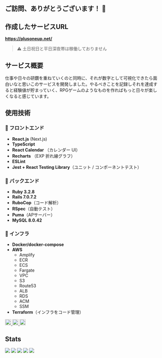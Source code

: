 ## ご訪問、ありがとうございます！ 👋

## 作成したサービスURL
**https://plusoneup.net/**

> ⚠️ 土日祝日と平日深夜帯は稼働しておりません

## サービス概要
仕事や日々の研鑽を重ねていくのと同時に、それが数字として可視化できたら面白いなと思いこのサービスを開発しました。やるべきことを記録しそれを達成すると経験値が貯まっていく、RPGゲームのようなものを作ればもっと日々が楽しくなると感じています。

## 使用技術

### 🌟 フロントエンド
- **React.js** (Next.js)
- **TypeScript**
- **React Calendar** （カレンダー UI）
- **Recharts** （EXP 折れ線グラフ）
- **ESLint**
- **Jest + React Testing Library**（ユニット / コンポーネントテスト）

### 🌟 バックエンド
- **Ruby 3.2.8**
- **Rails 7.0.7.2**
- **RuboCop**（コード解析）
- **RSpec**（自動テスト）
- **Puma**（APサーバー）
- **MySQL 8.0.42**

### 🌟 インフラ
- **Docker/docker-compose**
- **AWS**
  - Amplify
  - ECR
  - ECS
  - Fargate
  - VPC
  - S3
  - Route53
  - ALB
  - RDS
  - ACM
  - SSM
- **Terraform**（インフラをコード管理）

<p align="left">
  <a href="https://github.com/NaaaRiii">
    <img height="20" src="https://komarev.com/ghpvc/?username=NaaaRiii" />
  </a>
  <a href="http://qiita.com/NaaaRiii">
    <img height="20" src="https://qiita-badge.apiapi.app/s/NaaaRiii/posts.svg" />
  </a>
  <a href="https://zenn.dev/nari_rina">
    <img height="20" src="https://badgen.org/img/zenn/nari_rina/articles?style=plastic" />
  </a>
</p>


## Stats
![](http://github-profile-summary-cards.vercel.app/api/cards/profile-details?username=NaaaRiii&theme=gruvbox)
![](http://github-profile-summary-cards.vercel.app/api/cards/repos-per-language?username=NaaaRiii&theme=gruvbox)
![](http://github-profile-summary-cards.vercel.app/api/cards/most-commit-language?username=NaaaRiii&theme=gruvbox)
![](http://github-profile-summary-cards.vercel.app/api/cards/stats?username=NaaaRiii&theme=gruvbox)
![](http://github-profile-summary-cards.vercel.app/api/cards/productive-time?username=NaaaRiii&theme=gruvbox&utcOffset=9)
